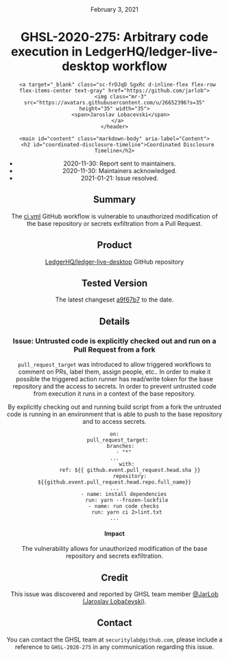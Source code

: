 <header class="post-header d-block mb-6">
      <div class="date text-mono f5 my-3">February 3, 2021</div>
      <h1 class="my-2 h00-mktg lh-condensed">GHSL-2020-275: Arbitrary code execution in LedgerHQ/ledger-live-desktop workflow</h1>

      
      
      
      
      

      

      <a target="_blank" class="sc-frDJqD SgxRc d-inline-flex flex-row flex-items-center text-gray" href="https://github.com/jarlob">
        <img class="mr-3" src="https://avatars.githubusercontent.com/u/26652396?s=35" height="35" width="35">
        <span>Jaroslav Lobacevski</span>
      </a>
    </header>

    <main id="content" class="markdown-body" aria-label="Content">
      <h2 id="coordinated-disclosure-timeline">Coordinated Disclosure Timeline</h2>

<ul>
  <li>2020-11-30: Report sent to maintainers.</li>
  <li>2020-11-30: Maintainers acknowledged.</li>
  <li>2021-01-21: Issue resolved.</li>
</ul>

<h2 id="summary">Summary</h2>

<p>The <a href="https://github.com/LedgerHQ/ledger-live-desktop/blob/develop/.github/workflows/ci.yml">ci.yml</a> GitHub workflow is vulnerable to unauthorized modification of the base repository or secrets exfiltration from a Pull Request.</p>

<h2 id="product">Product</h2>

<p><a href="https://github.com/LedgerHQ/ledger-live-desktop">LedgerHQ/ledger-live-desktop</a> GitHub repository</p>

<h2 id="tested-version">Tested Version</h2>

<p>The latest changeset <a href="https://github.com/LedgerHQ/ledger-live-desktop/blob/a9f67b71bda42bf603ddbbba39bc6038885170fa/.github/workflows/ci.yml">a9f67b7</a> to the date.</p>

<h2 id="details">Details</h2>

<h3 id="issue-untrusted-code-is-explicitly-checked-out-and-run-on-a-pull-request-from-a-fork">Issue: Untrusted code is explicitly checked out and run on a Pull Request from a fork</h3>

<p><code class="language-plaintext highlighter-rouge">pull_request_target</code> was introduced to allow triggered workflows to comment on PRs, label them, assign people, etc.. In order to make it possible the triggered action runner has read/write token for the base repository and the access to secrets. In order to prevent untrusted code from execution it runs in a context of the base repository.</p>

<p>By explicitly checking out and running build script from a fork the untrusted code is running in an environment that is able to push to the base repository and to access secrets.</p>

<div class="language-yaml highlighter-rouge"><div class="highlight"><pre class="highlight"><code><span class="na">on</span><span class="pi">:</span>
  <span class="na">pull_request_target</span><span class="pi">:</span>
    <span class="na">branches</span><span class="pi">:</span>
      <span class="pi">-</span> <span class="s2">"</span><span class="s">*"</span>
<span class="nn">...</span>
        <span class="na">with</span><span class="pi">:</span>
          <span class="na">ref</span><span class="pi">:</span> <span class="s">${{ github.event.pull_request.head.sha }}</span>
          <span class="na">repository</span><span class="pi">:</span> <span class="s">${{github.event.pull_request.head.repo.full_name}}</span>
<span class="nn">...</span>
      <span class="pi">-</span> <span class="na">name</span><span class="pi">:</span> <span class="s">install dependencies</span>
        <span class="na">run</span><span class="pi">:</span> <span class="s">yarn --frozen-lockfile</span>
      <span class="pi">-</span> <span class="na">name</span><span class="pi">:</span> <span class="s">run code checks</span>
        <span class="na">run</span><span class="pi">:</span> <span class="s">yarn ci 2&gt;lint.txt</span>
<span class="nn">...</span>
</code></pre></div></div>

<h4 id="impact">Impact</h4>

<p>The vulnerability allows for unauthorized modification of the base repository and secrets exfiltration.</p>

<h2 id="credit">Credit</h2>

<p>This issue was discovered and reported by GHSL team member <a href="https://github.com/JarLob">@JarLob (Jaroslav Lobačevski)</a>.</p>

<h2 id="contact">Contact</h2>

<p>You can contact the GHSL team at <code class="language-plaintext highlighter-rouge">securitylab@github.com</code>, please include a reference to <code class="language-plaintext highlighter-rouge">GHSL-2020-275</code> in any communication regarding this issue.</p>

   